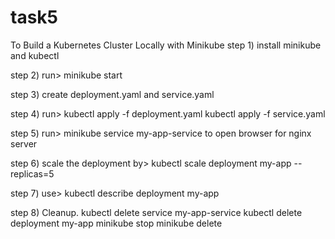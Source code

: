 # task5
To Build a Kubernetes Cluster Locally with Minikube
 step 1) install minikube and kubectl

 step 2) run>  minikube start

 step 3) create deployment.yaml and service.yaml

 step 4) run>   kubectl apply -f deployment.yaml
                kubectl apply -f service.yaml
 
 step 5) run>   minikube service my-app-service      to open browser for nginx server   

 step 6) scale the deployment by>  kubectl scale deployment my-app --replicas=5

 step 7) use> kubectl describe deployment my-app

 step 8) Cleanup.  kubectl delete service my-app-service
                   kubectl delete deployment my-app
                   minikube stop
                   minikube delete
 
